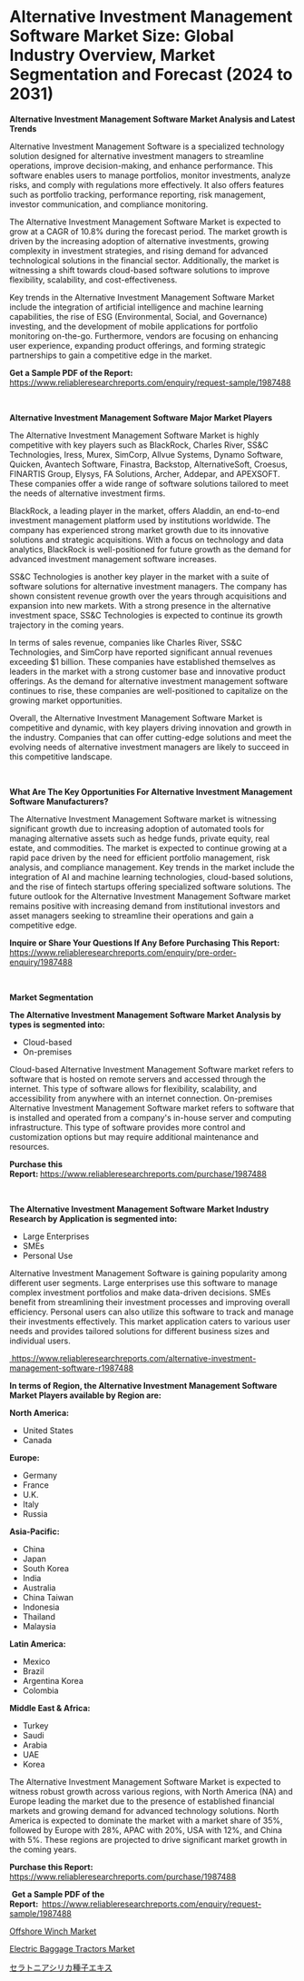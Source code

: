 <p><h1>Alternative Investment Management Software Market Size: Global Industry Overview, Market Segmentation and Forecast (2024 to 2031)</h1></p><p><strong>Alternative Investment Management Software Market Analysis and Latest Trends</strong></p>
<p><p>Alternative Investment Management Software is a specialized technology solution designed for alternative investment managers to streamline operations, improve decision-making, and enhance performance. This software enables users to manage portfolios, monitor investments, analyze risks, and comply with regulations more effectively. It also offers features such as portfolio tracking, performance reporting, risk management, investor communication, and compliance monitoring.</p><p>The Alternative Investment Management Software Market is expected to grow at a CAGR of 10.8% during the forecast period. The market growth is driven by the increasing adoption of alternative investments, growing complexity in investment strategies, and rising demand for advanced technological solutions in the financial sector. Additionally, the market is witnessing a shift towards cloud-based software solutions to improve flexibility, scalability, and cost-effectiveness.</p><p>Key trends in the Alternative Investment Management Software Market include the integration of artificial intelligence and machine learning capabilities, the rise of ESG (Environmental, Social, and Governance) investing, and the development of mobile applications for portfolio monitoring on-the-go. Furthermore, vendors are focusing on enhancing user experience, expanding product offerings, and forming strategic partnerships to gain a competitive edge in the market.</p></p>
<p><strong>Get a Sample PDF of the Report:&nbsp;</strong> <a href="https://www.reliableresearchreports.com/enquiry/request-sample/1987488">https://www.reliableresearchreports.com/enquiry/request-sample/1987488</a></p>
<p>&nbsp;</p>
<p><strong>Alternative Investment Management Software Major Market Players</strong></p>
<p><p>The Alternative Investment Management Software Market is highly competitive with key players such as BlackRock, Charles River, SS&C Technologies, Iress, Murex, SimCorp, Allvue Systems, Dynamo Software, Quicken, Avantech Software, Finastra, Backstop, AlternativeSoft, Croesus, FINARTIS Group, Elysys, FA Solutions, Archer, Addepar, and APEXSOFT. These companies offer a wide range of software solutions tailored to meet the needs of alternative investment firms.</p><p>BlackRock, a leading player in the market, offers Aladdin, an end-to-end investment management platform used by institutions worldwide. The company has experienced strong market growth due to its innovative solutions and strategic acquisitions. With a focus on technology and data analytics, BlackRock is well-positioned for future growth as the demand for advanced investment management software increases.</p><p>SS&C Technologies is another key player in the market with a suite of software solutions for alternative investment managers. The company has shown consistent revenue growth over the years through acquisitions and expansion into new markets. With a strong presence in the alternative investment space, SS&C Technologies is expected to continue its growth trajectory in the coming years.</p><p>In terms of sales revenue, companies like Charles River, SS&C Technologies, and SimCorp have reported significant annual revenues exceeding $1 billion. These companies have established themselves as leaders in the market with a strong customer base and innovative product offerings. As the demand for alternative investment management software continues to rise, these companies are well-positioned to capitalize on the growing market opportunities.</p><p>Overall, the Alternative Investment Management Software Market is competitive and dynamic, with key players driving innovation and growth in the industry. Companies that can offer cutting-edge solutions and meet the evolving needs of alternative investment managers are likely to succeed in this competitive landscape.</p></p>
<p>&nbsp;</p>
<p><strong>What Are The Key Opportunities For Alternative Investment Management Software Manufacturers?</strong></p>
<p><p>The Alternative Investment Management Software market is witnessing significant growth due to increasing adoption of automated tools for managing alternative assets such as hedge funds, private equity, real estate, and commodities. The market is expected to continue growing at a rapid pace driven by the need for efficient portfolio management, risk analysis, and compliance management. Key trends in the market include the integration of AI and machine learning technologies, cloud-based solutions, and the rise of fintech startups offering specialized software solutions. The future outlook for the Alternative Investment Management Software market remains positive with increasing demand from institutional investors and asset managers seeking to streamline their operations and gain a competitive edge.</p></p>
<p><strong>Inquire or Share Your Questions If Any Before Purchasing This Report:</strong> <a href="https://www.reliableresearchreports.com/enquiry/pre-order-enquiry/1987488">https://www.reliableresearchreports.com/enquiry/pre-order-enquiry/1987488</a></p>
<p>&nbsp;</p>
<p><strong>Market Segmentation</strong></p>
<p><strong>The Alternative Investment Management Software Market Analysis by types is segmented into:</strong></p>
<p><ul><li>Cloud-based</li><li>On-premises</li></ul></p>
<p><p>Cloud-based Alternative Investment Management Software market refers to software that is hosted on remote servers and accessed through the internet. This type of software allows for flexibility, scalability, and accessibility from anywhere with an internet connection. On-premises Alternative Investment Management Software market refers to software that is installed and operated from a company's in-house server and computing infrastructure. This type of software provides more control and customization options but may require additional maintenance and resources.</p></p>
<p><strong>Purchase this Report:&nbsp;</strong><a href="https://www.reliableresearchreports.com/purchase/1987488">https://www.reliableresearchreports.com/purchase/1987488</a></p>
<p>&nbsp;</p>
<p><strong>The Alternative Investment Management Software Market Industry Research by Application is segmented into:</strong></p>
<p><ul><li>Large Enterprises</li><li>SMEs</li><li>Personal Use</li></ul></p>
<p><p>Alternative Investment Management Software is gaining popularity among different user segments. Large enterprises use this software to manage complex investment portfolios and make data-driven decisions. SMEs benefit from streamlining their investment processes and improving overall efficiency. Personal users can also utilize this software to track and manage their investments effectively. This market application caters to various user needs and provides tailored solutions for different business sizes and individual users.</p></p>
<p><a href="https://www.reliableresearchreports.com/alternative-investment-management-software-r1987488">&nbsp;https://www.reliableresearchreports.com/alternative-investment-management-software-r1987488</a></p>
<p><strong>In terms of Region, the Alternative Investment Management Software Market Players available by Region are:</strong></p>
<p>
    <p> <strong> North America: </strong>
        <ul>
            <li>United States</li>
            <li>Canada</li>
        </ul>
        </p> 
    <p> <strong> Europe: </strong>
        <ul>
            <li>Germany</li>
            <li>France</li>
            <li>U.K.</li>
            <li>Italy</li>
            <li>Russia</li>
        </ul>
        </p> 
    <p> <strong> Asia-Pacific: </strong>
        <ul>
            <li>China</li>
            <li>Japan</li>
            <li>South Korea</li>
            <li>India</li>
            <li>Australia</li>
            <li>China Taiwan</li>
            <li>Indonesia</li>
            <li>Thailand</li>
            <li>Malaysia</li>
        </ul>
        </p> 
    <p> <strong> Latin America: </strong>
        <ul>
            <li>Mexico</li>
            <li>Brazil</li>
            <li>Argentina Korea</li>
            <li>Colombia</li>
        </ul>
        </p> 
    <p> <strong> Middle East & Africa: </strong>
        <ul>
            <li>Turkey</li>
            <li>Saudi</li>
            <li>Arabia</li>
            <li>UAE</li>
            <li>Korea</li>
        </ul>
    </p>
    </p>
<p><p>The Alternative Investment Management Software Market is expected to witness robust growth across various regions, with North America (NA) and Europe leading the market due to the presence of established financial markets and growing demand for advanced technology solutions. North America is expected to dominate the market with a market share of 35%, followed by Europe with 28%, APAC with 20%, USA with 12%, and China with 5%. These regions are projected to drive significant market growth in the coming years.</p></p>
<p><strong>Purchase this Report: </strong><a href="https://www.reliableresearchreports.com/purchase/1987488">https://www.reliableresearchreports.com/purchase/1987488</a></p>
<p>&nbsp;<strong>Get a Sample PDF of the Report:&nbsp;&nbsp;</strong><a href="https://www.reliableresearchreports.com/enquiry/request-sample/1987488">https://www.reliableresearchreports.com/enquiry/request-sample/1987488</a></p>
<p><strong></strong></p>
<p><p><a href="https://www.linkedin.com/pulse/analyzing-offshore-winch-market-global-industry-perspective-8y5lf?trackingId=5%2BWI3OBTw1lwxaq5XBvlvw%3D%3D">Offshore Winch Market</a></p><p><a href="https://www.linkedin.com/pulse/e-helixperts-v3pdf?trackingId=uoppLfT810Ah356yf6n6HQ%3D%3D">Electric Baggage Tractors Market</a></p><p><a href="https://github.com/cnnriuez22368/Market-Research-Report-List-2/blob/main/634171728248.md">セラトニアシリカ種子エキス</a></p></p>